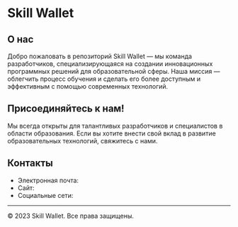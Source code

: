 # Skill Wallet

## О нас

Добро пожаловать в репозиторий Skill Wallet — мы команда разработчиков, специализирующаяся на создании инновационных программных решений для образовательной сферы. Наша миссия — облегчить процесс обучения и сделать его более доступным и эффективным с помощью современных технологий.

## Присоединяйтесь к нам!

Мы всегда открыты для талантливых разработчиков и специалистов в области образования. Если вы хотите внести свой вклад в развитие образовательных технологий, свяжитесь с нами.

## Контакты

- Электронная почта: 
- Сайт: 
- Социальные сети: 

---

© 2023 Skill Wallet. Все права защищены.
